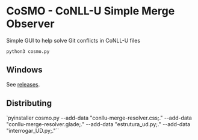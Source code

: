 # CoSMO - CoNLL-U Simple Merge Observer

Simple GUI to help solve Git conflicts in CoNLL-U files

`python3 cosmo.py`

## Windows

See [releases](https://github.com/alvelvis/conllu-merge-resolver/releases).

## Distributing

`pyinstaller cosmo.py --add-data "conllu-merge-resolver.css;." --add-data "conllu-merge-resolver.glade;." --add-data "estrutura_ud.py;." --add-data "interrogar_UD.py;."``
